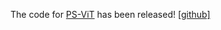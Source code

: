 The code for [PS-ViT](https://arxiv.org/pdf/2108.01684.pdf) has been released! [[github]](https://github.com/yuexy/PS-ViT)